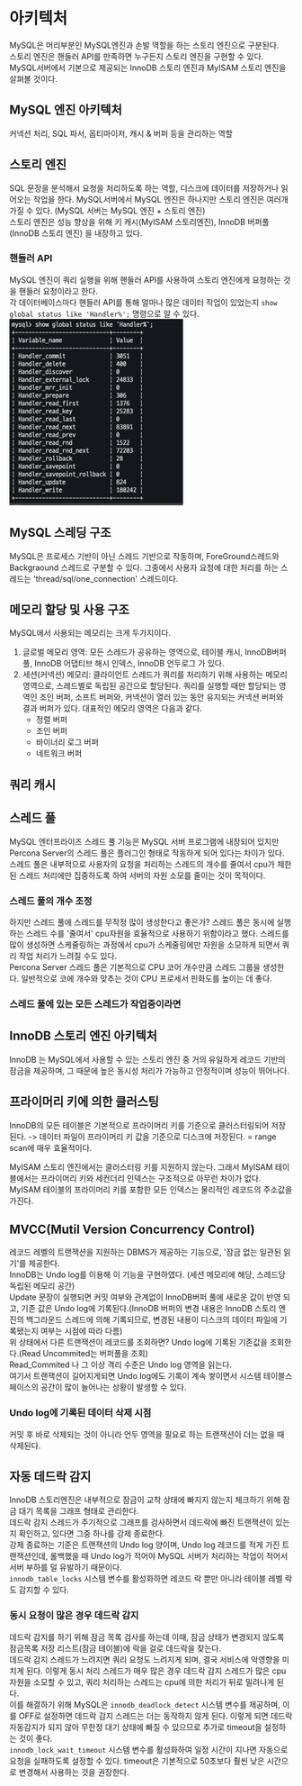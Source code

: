 # 아키텍처

MySQL은 머리부분인 MySQL엔진과 손발 역할을 하는 스토리 엔진으로 구분된다.  
스토리 엔진은 핸들러 API를 만족하면 누구든지 스토리 엔진을 구현할 수 있다.  
MySQL서버에서 기본으로 제공되는 InnoDB 스토리 엔진과 MyISAM 스토리 엔진을 살펴볼 것이다.

## MySQL 엔진 아키텍처

커넥션 처리, SQL 파서, 옵티마이저, 캐시 & 버퍼 등을 관리하는 역할

## 스토리 엔진

SQL 문장을 분석해서 요청을 처리하도록 하는 역할, 디스크에 데이터를 저장하거나 읽어오는 작업을 한다.
MySQL서버에서 MySQL 엔진은 하나지만 스토리 엔진은 여러개 가질 수 있다. (MySQL 서버는 MySQL 엔진 + 스토리 엔진)  
스토리 엔진은 성능 향상을 위해 키 캐시(MyISAM 스토리엔진), InnoDB 버퍼풀(InnoDB 스토리 엔진) 을 내장하고 있다.

### 핸들러 API

MySQL 엔진이 쿼리 실행을 위해 핸들러 API를 사용하여 스토리 엔진에게 요청하는 것을 핸들러 요청이라고 한다.  
각 데이터베이스마다 핸들러 API를 통해 얼마나 많은 데이터 작업이 있었는지 `show global status like 'Handler%';` 명령으로 알 수 있다.  
![핸들러API 작업 현황](handlerAPI.png)

## MySQL 스레딩 구조

MySQL은 프로세스 기반이 아닌 스레드 기반으로 작동하며, ForeGround스레드와 Backgraound 스레드로 구분할 수 있다. 그중에서 사용자 요청에 대한 처리를 하는 스레드는 'thread/sql/one_connection' 스레드이다.

## 메모리 할당 및 사용 구조

MySQL에서 사용되는 메모리는 크게 두가지이다.

1. 글로벌 메모리 영역: 모든 스레드가 공유하는 영역으로, 테이블 캐시, InnoDB버퍼풀, InnoDB 어댑티브 해시 인덱스, InnoDB 언두로그 가 있다.
2. 세션(커넥션) 메모리: 클라이언트 스레드가 쿼리를 처리하기 위해 사용하는 메모리영역으로, 스레드별로 독립된 공간으로 할당된다. 쿼리를 실행할 때만 할당되는 영역인 조인 버퍼, 소프트 버퍼와, 커넥션이 열러 있는 동안 유지되는 커넥션 버퍼와 결과 버퍼가 있다.
   대표적인 메모리 영역은 다음과 같다.
   - 정렬 버퍼
   - 조인 버퍼
   - 바이너리 로그 버퍼
   - 네트워크 버퍼

## 쿼리 캐시

## 스레드 풀

MySQL 엔터프라이즈 스레드 풀 기능은 MySQL 서버 프로그램에 내장되어 있지만 Percona Server의 스레드 풀은 플러그인 형태로 작동하게 되어 있다는 차이가 있다.
스레드 풀은 내부적으로 사용자의 요청을 처리하는 스레드의 개수를 줄여서 cpu가 제한된 스레드 처리에만 집중하도록 하여 서버의 자원 소모를 줄이는 것이 목적이다.

### 스레드 풀의 개수 조정

하지만 스레드 풀에 스레드를 무작정 많이 생성한다고 좋은가?
스레드 풀은 동시에 실행하는 스레드 수를 '줄여서' cpu자원을 효율적으로 사용하기 위함이라고 했다. 스레드를 많이 생성하면 스케줄링하는 과정에서 cpu가 스케줄링에만 자원을 소모하게 되면서 쿼리 작업 처리가 느려질 수도 있다.  
Percona Server 스레드 풀은 기본적으로 CPU 코어 개수만큼 스레드 그룹을 생성한다. 일반적으로 코에 개수와 맞추는 것이 CPU 프로세서 핀화도를 높이는 데 좋다.

### 스레드 풀에 있는 모든 스레드가 작업중이라면

## InnoDB 스토리 엔진 아키텍처

InnoDB 는 MySQL에서 사용할 수 있는 스토리 엔진 중 거의 유일하게 레코드 기반의 잠금을 제공하며, 그 때문에 높은 동시성 처리가 가능하고 안정적이며 성능이 뛰어나다.

## 프라이머리 키에 의한 클러스팅

InnoDB의 모든 테이블은 기본적으로 프라이머리 키를 기준으로 클러스터링되어 저장된다. -> 데이터 파일이 프라이머리 키 값을 기준으로 디스크에 저장된다. = range scan에 매우 효율적이다.

<!-- 모든 세컨터리 인덱스는 레코드의 주소 대신 프라이머리 키의 값을 논리적인 주소로 사용한다. -->

MyISAM 스토리 엔진에서는 클러스터링 키를 지원하지 않는다. 그래서 MyISAM 테이블에서는 프라이머리 키와 세컨더리 인덱스는 구조적으로 아무런 차이가 없다.  
MyISAM 테이블의 프라이머리 키를 포함한 모든 인덱스는 물리적인 레코드의 주소값을 가진다.

## MVCC(Mutil Version Concurrency Control)

레코드 레벨의 트랜잭션을 지원하는 DBMS가 제공하는 기능으로, '잠금 없는 일관된 읽기'를 제공한다.  
InnoDB는 Undo log를 이용해 이 기능을 구현하였다. (세션 메모리에 해당, 스레드당 독립된 메모리 공간)  
Update 문장이 실행되면 커밋 여부와 관계없이 InnoDB버퍼 풀에 새로운 값이 반영 되고, 기존 값은 Undo log에 기록된다.(InnoDB 버퍼의 변경 내용은 InnoDB 스토리 엔진의 백그라운드 스레드에 의해 기록되므로, 변경된 내용이 디스크의 데이터 파일에 기록됐는지 여부는 시점에 따라 다름)  
위 상태에서 다른 트랜잭션이 레코드를 조회하면? Undo log에 기록된 기존값을 조회한다.(Read Uncommited는 버퍼풀을 조회)  
Read_Commited 나 그 이상 격리 수준은 Undo log 영역을 읽는다.  
여기서 트랜잭션이 길어지게되면 Undo log에도 기록이 계속 쌓이면서 시스템 테이블스페이스의 공간이 많이 늘어나는 상황이 발생할 수 있다.

### Undo log에 기록된 데이터 삭제 시점

커밋 후 바로 삭제되는 것이 아니라 언두 영역을 필요로 하는 트랜잭션이 더는 없을 때 삭제된다.

## 자동 데드락 감지

InnoDB 스토리엔진은 내부적으로 잠금이 교착 상태에 빠지지 않는지 체크하기 위해 잠금 대기 목록을 그래프 형태로 관리한다.  
데드락 감지 스레드가 주기적으로 그래프를 검사하면서 데드락에 빠진 트랜잭션이 있는지 확인하고, 있다면 그중 하나를 강제 종료한다.  
강제 종료하는 기준은 트랜잭션의 Undo log 양이며, Undo log 레코드를 적게 가진 트랜잭션인데, 롤백했을 때 Undo log가 적어야 MySQL 서버가 처리하는 작업이 적어서 서버 부하를 덜 유발하기 때문이다.  
`innodb_table_locks` 시스템 변수를 활성화하면 레코드 락 뿐만 아니라 테이블 레벨 락도 감지할 수 있다.

### 동시 요청이 많은 경우 데드락 감지

데드락 감지를 하기 위해 잠금 목록 검사를 하는데 이때, 잠금 상태가 변경되지 않도록 잠금목록 저장 리스트(잠금 테이블)에 락을 걸로 데드락을 찾는다.  
데드락 감지 스레드가 느려지면 쿼리 요청도 느려지게 되며, 결국 서비스에 악영향을 미치게 된다. 이렇게 동시 처리 스레드가 매우 많은 경우 데드락 감지 스레드가 많은 cpu 자원을 소모할 수 있고, 쿼리 처리하는 스레드는 cpu에 의한 처리가 뒤로 밀려나게 된다.  
이를 해결하기 위해 MySQL은 `innodb_deadlock_detect` 시스템 변수를 제공하며, 이를 OFF로 설정하면 데드락 감지 스레드는 더는 동작하지 않게 된다. 이렇게 되면 데드락 자동감지가 되지 않아 무한정 대기 상태에 빠질 수 있으므로 추가로 timeout을 설정하는 것이 좋다.  
`innodb_lock_wait_timeout` 시스템 변수를 활성화하여 일정 시간이 지나면 자동으로 요청을 실패하도록 설정할 수 있다. timeout은 기본적으로 50초보다 훨씬 낮은 시간으로 변경해서 사용하는 것을 권장한다.
